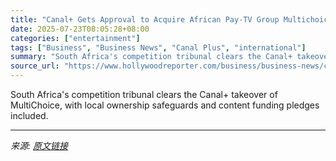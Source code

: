 ```yaml
---
title: "Canal+ Gets Approval to Acquire African Pay-TV Group Multichoice"
date: 2025-07-23T08:05:28+08:00
categories: ["entertainment"]
tags: ["Business", "Business News", "Canal Plus", "international"]
summary: "South Africa's competition tribunal clears the Canal+ takeover of MultiChoice, with local ownership safeguards and content funding pledges included."
source_url: "https://www.hollywoodreporter.com/business/business-news/canal-plus-african-pay-tv-group-multichoice-deal-approved-1236326620/"
---
```


South Africa's competition tribunal clears the Canal+ takeover of MultiChoice, with local ownership safeguards and content funding pledges included.

---

*来源: [原文链接](https://www.hollywoodreporter.com/business/business-news/canal-plus-african-pay-tv-group-multichoice-deal-approved-1236326620/)*

